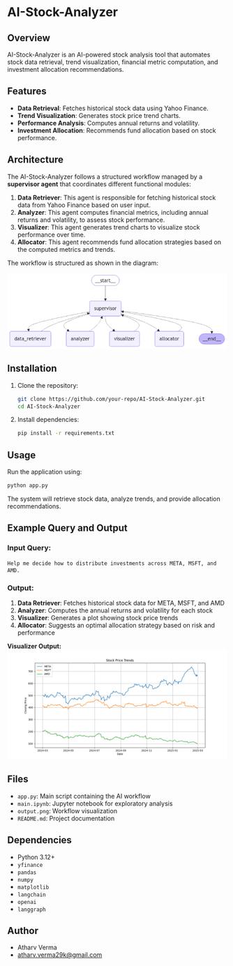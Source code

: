 # AI-Stock-Analyzer

## Overview
AI-Stock-Analyzer is an AI-powered stock analysis tool that automates stock data retrieval, trend visualization, financial metric computation, and investment allocation recommendations.

## Features
- **Data Retrieval**: Fetches historical stock data using Yahoo Finance.
- **Trend Visualization**: Generates stock price trend charts.
- **Performance Analysis**: Computes annual returns and volatility.
- **Investment Allocation**: Recommends fund allocation based on stock performance.

## Architecture
The AI-Stock-Analyzer follows a structured workflow managed by a **supervisor agent** that coordinates different functional modules:

1. **Data Retriever**: This agent is responsible for fetching historical stock data from Yahoo Finance based on user input.
2. **Analyzer**: This agent computes financial metrics, including annual returns and volatility, to assess stock performance.
3. **Visualizer**: This agent generates trend charts to visualize stock performance over time.
4. **Allocator**: This agent recommends fund allocation strategies based on the computed metrics and trends.

The workflow is structured as shown in the diagram:

![Workflow](sample_images/output.png)

## Installation
1. Clone the repository:
   ```sh
   git clone https://github.com/your-repo/AI-Stock-Analyzer.git
   cd AI-Stock-Analyzer
   ```
2. Install dependencies:
   ```sh
   pip install -r requirements.txt
   ```

## Usage
Run the application using:
```sh
python app.py
```
The system will retrieve stock data, analyze trends, and provide allocation recommendations.

## Example Query and Output
### Input Query:
```
Help me decide how to distribute investments across META, MSFT, and AMD.
```

### Output:
1. **Data Retriever**: Fetches historical stock data for META, MSFT, and AMD
2. **Analyzer**: Computes the annual returns and volatility for each stock
3. **Visualizer**: Generates a plot showing stock price trends
4. **Allocator**: Suggests an optimal allocation strategy based on risk and performance

**Visualizer Output:**
![Alt text](sample_images/sample_chart.png)

## Files
- `app.py`: Main script containing the AI workflow
- `main.ipynb`: Jupyter notebook for exploratory analysis
- `output.png`: Workflow visualization
- `README.md`: Project documentation

## Dependencies
- Python 3.12+
- `yfinance`
- `pandas`
- `numpy`
- `matplotlib`
- `langchain`
- `openai`
- `langgraph`

## Author
- Atharv Verma
- atharv.verma29k@gmail.com


